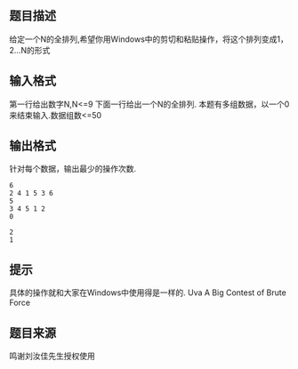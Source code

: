 


## 题目描述
给定一个N的全排列,希望你用Windows中的剪切和粘贴操作，将这个排列变成1，2...N的形式
## 输入格式
第一行给出数字N,N<=9 下面一行给出一个N的全排列. 本题有多组数据，以一个0来结束输入.数据组数<=50
## 输出格式
针对每个数据，输出最少的操作次数.

```input1
6
2 4 1 5 3 6
5
3 4 5 1 2
0

```
```output1
2
1
```

## 提示
具体的操作就和大家在Windows中使用得是一样的.
Uva A Big Contest of Brute Force
## 题目来源
鸣谢刘汝佳先生授权使用


